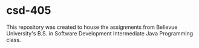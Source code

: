 # csd-405
This repository was created to house the assignments from Bellevue University's B.S. in Software Development Intermediate Java Programming class.
